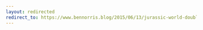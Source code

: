 ```yaml
---
layout: redirected
redirect_to: https://www.bennorris.blog/2015/06/13/jurassic-world-double.html
---
```

